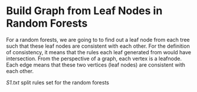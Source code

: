 # Build Graph from Leaf Nodes in Random Forests
For a random forests, we are going to to find out a leaf node from each tree such that these leaf nodes are consistent with each other. For the definition of consistency, it means that the rules each leaf generated from would have intersection. From the perspective of a graph, each vertex is a leafnode. Each edge means that these two vertices (leaf nodes) are consistent with each other.

*S1.txt*  split rules set for the random forests

